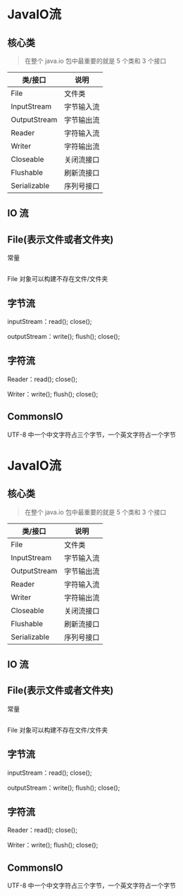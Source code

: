 # JavaIO流

## 核心类

> 在整个 java.io 包中最重要的就是 5 个类和 3 个接口

| 类/接口      | 说明       |
| ------------ | ---------- |
| File         | 文件类     |
| InputStream  | 字节输入流 |
| OutputStream | 字节输出流 |
| Reader       | 字符输入流 |
| Writer       | 字符输出流 |
| Closeable    | 关闭流接口 |
| Flushable    | 刷新流接口 |
| Serializable | 序列号接口 |



## IO 流



## File(表示文件或者文件夹)

常量

```java

```

File 对象可以构建不存在文件/文件夹

## 字节流

inputStream：read(); close();

outputStream：write(); flush(); close();

## 字符流

Reader：read(); close();

Writer：write(); flush(); close();

## CommonsIO

UTF-8 中一个中文字符占三个字节，一个英文字符占一个字节

# JavaIO流

## 核心类

> 在整个 java.io 包中最重要的就是 5 个类和 3 个接口

| 类/接口      | 说明       |
| ------------ | ---------- |
| File         | 文件类     |
| InputStream  | 字节输入流 |
| OutputStream | 字节输出流 |
| Reader       | 字符输入流 |
| Writer       | 字符输出流 |
| Closeable    | 关闭流接口 |
| Flushable    | 刷新流接口 |
| Serializable | 序列号接口 |



## IO 流



## File(表示文件或者文件夹)

常量

```java

```

File 对象可以构建不存在文件/文件夹

## 字节流

inputStream：read(); close();

outputStream：write(); flush(); close();

## 字符流

Reader：read(); close();

Writer：write(); flush(); close();

## CommonsIO

UTF-8 中一个中文字符占三个字节，一个英文字符占一个字节

